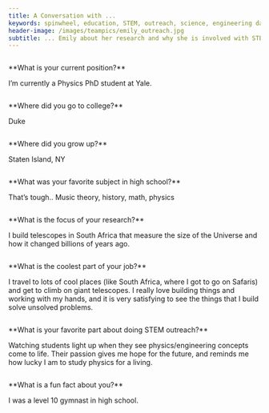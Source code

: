 ```yaml
---
title: A Conversation with ...
keywords: spinwheel, education, STEM, outreach, science, engineering day, engineering, biomedical engineering
header-image: /images/teampics/emily_outreach.jpg
subtitle: ... Emily about her research and why she is involved with STEM outreach.
---
```






<div class="row">
<div class="column long-text">
<p>
**What is your current position?**

I’m currently a Physics PhD student at Yale.
</p>
</div>
</div>

<div class="row">
<div class="column long-text">
<p>
**Where did you go to college?**

Duke
</p>
</div>
</div>

<div class="row">
<div class="column long-text">
<p>
**Where did you grow up?**

Staten Island, NY
</p>
</div>
</div>

<div class="row">
<div class="column long-text">
<p>
**What was your favorite subject in high school?**

That’s tough.. Music theory, history, math, physics
</p>
</div>
</div>


<div class="row">
<div class="column long-text">
<p>
**What is the focus of your research?**

I build telescopes in South Africa that measure the size of the Universe and how it changed billions of years ago.
</p>
</div>
</div>

<div class="row">
<div class="column long-text">
<p>
**What is the coolest part of your job?**

I travel to lots of cool places (like South Africa, where I got to go on Safaris) and get to climb on giant telescopes. I really love building things and working with my hands, and it is very satisfying to see the things that I build solve unsolved problems.
</p>
</div>
</div>

<div class="row">
<div class="column long-text">
<p>
**What is your favorite part about doing STEM outreach?**

Watching students light up when they see physics/engineering concepts come to life. Their passion gives me hope for the future, and reminds me how lucky I am to study physics for a living.
</p>
</div>
</div>

<div class="row">
<div class="column long-text">
<p>
**What is a fun fact about you?**

I was a level 10 gymnast in high school.
</p>
</div>
</div>
